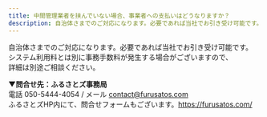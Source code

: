 ```yaml
---
title: 中間管理業者を挟んでいない場合、事業者への支払いはどうなりますか？
description: 自治体さまでのご対応になります。必要であれば当社でお引き受け可能です。
---
```


自治体さまでのご対応になります。必要であれば当社でお引き受け可能です。  
システム利用料とは別に事務手数料が発生する場合がございますので、  
詳細は別途ご相談ください。  

**▼問合せ先：ふるさとズ事務局**  
電話 050-5444-4054 / メール contact@furusatos.com  
ふるさとズHP内にて、問合せフォームもございます。https://furusatos.com/
